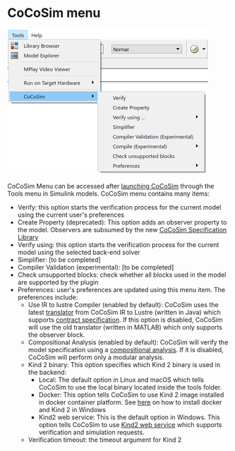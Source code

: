 # CoCoSim menu

![Kind Library](https://github.com/coco-team/cocoSim2/blob/master/doc/images/menu.png)

CoCoSim Menu can be accessed after [launching CoCoSim](https://github.com/coco-team/cocoSim2/blob/master/doc/installation.md#launching) through the Tools menu in Simulink models. CoCoSim menu contains many items:

+ Verify: this option starts the verification process for the current model using the current user's preferences 
+ Create Property (deprecated): This option adds an observer property to the model. Observers are subsumed by the new [CoCoSim Specification Library](https://github.com/coco-team/cocoSim2/blob/master/doc/specificationLibrary.md)
+ Verify using: this option starts the verification process for the current model using the selected back-end solver 
+ Simplifier: [to be completed]
+ Compiler Validation (experimental): [to be completed]
+ Check unsupported blocks: check whether all blocks used in the model are supported by the plugin
+ Preferences: user's preferences are updated using this menu item. The preferences include: 
   + Use IR to lustre Compiler (enabled by default): CoCoSim uses the latest [translator](https://github.com/coco-team/ir2lustre) from CoCoSim IR to Lustre (written in Java) which supports [contract specification](https://github.com/coco-team/cocoSim2/blob/master/doc/specificationLibrary.md). If this option is disabled, CoCoSim will use the old translator (written in MATLAB) which only supports the observer block. 
   + Compositional Analysis (enabled by default): CoCoSim will verify the model specification using a [compositional analysis](https://github.com/coco-team/cocoSim2/blob/master/doc/compositionalAnalysis.md). If it is disabled, CoCoSim will perform only a modular analysis.
   + Kind 2 binary: This option specifies which Kind 2 binary is used in the backend:
     + Local: The default option in Linux and macOS which tells CoCoSim to use the local binary located inside the tools folder. 
     + Docker: This option tells CoCoSim to use Kind 2 image installed in docker container platform. See [here](https://github.com/coco-team/cocoSim2/blob/master/doc/installation.md#docker) on how to install docker and Kind 2 in Windows
     + Kind2 web service: This is the default option in Windows. This option tells CoCoSim to use [Kind2 web service](https://github.com/kind2-mc/kind2-webservices/wiki) which supports verification and simulation requests. 
   + Verification timeout: the timeout argument for Kind 2 
